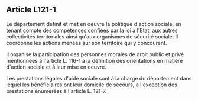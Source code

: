 ## Article L121-1

Le département définit et met en oeuvre la politique d'action sociale, en tenant compte des compétences
confiées par la loi à l'Etat, aux autres collectivités territoriales ainsi qu'aux organismes de sécurité sociale. Il
coordonne les actions menées sur son territoire qui y concourent.

Il organise la participation des personnes morales de droit public et privé mentionnées à l'article L. 116-1 à la
définition des orientations en matière d'action sociale et à leur mise en oeuvre.

Les prestations légales d'aide sociale sont à la charge du département dans lequel les bénéficiaires ont leur
domicile de secours, à l'exception des prestations énumérées à l'article L. 121-7.

